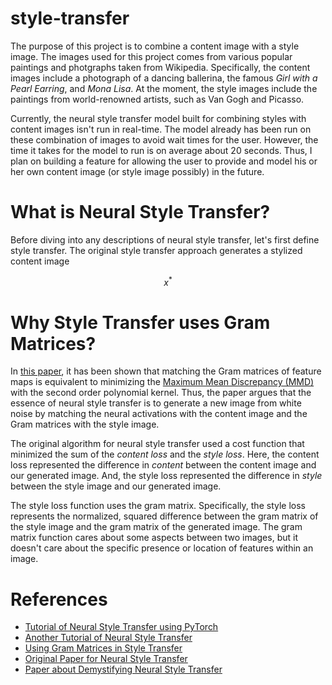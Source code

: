 # style-transfer
The purpose of this project is to combine a content image with a style image. The images used for this project comes from various popular paintings and photgraphs taken from Wikipedia. Specifically, the content images include a photograph of a dancing ballerina, the famous *Girl with a Pearl Earring*, and *Mona Lisa*. At the moment, the style images include the paintings from world-renowned artists, such as Van Gogh and Picasso.

Currently, the neural style transfer model built for combining styles with content images isn't run in real-time. The model already has been run on these combination of images to avoid wait times for the user. However, the time it takes for the model to run is on average about 20 seconds. Thus, I plan on building a feature for allowing the user to provide and model his or her own content image (or style image possibly) in the future.

# What is Neural Style Transfer?
Before diving into any descriptions of neural style transfer, let's first define style transfer. The original style transfer approach generates a stylized content image

```math
x^{*}
```


# Why Style Transfer uses Gram Matrices?
In [this paper](https://arxiv.org/abs/1701.01036), it has been shown that matching the Gram matrices of feature maps
is equivalent to minimizing the [Maximum Mean Discrepancy (MMD)](https://papers.nips.cc/paper/2016/file/5055cbf43fac3f7e2336b27310f0b9ef-Paper.pdf) with the second order polynomial
kernel. Thus, the paper argues that the essence of neural style transfer is to generate a new image from white noise by matching the neural activations with the content image and the Gram matrices with the style image.

The original algorithm for neural style transfer used a cost function that minimized the sum of the *content loss* and the *style loss*. Here, the content loss represented the difference in *content* between the content image and our generated image. And, the style loss represented the difference in *style* between the style image and our generated image.

The style loss function uses the gram matrix. Specifically, the style loss represents the normalized, squared difference between the gram matrix of the style image and the gram matrix of the generated image. The gram matrix function cares about some aspects between two images, but it doesn't care about the specific presence or location of features within an image.

# References
- [Tutorial of Neural Style Transfer using PyTorch](https://pytorch.org/tutorials/advanced/neural_style_tutorial.html)
- [Another Tutorial of Neural Style Transfer](https://nextjournal.com/gkoehler/pytorch-neural-style-transfer)
- [Using Gram Matrices in Style Transfer](https://www.quora.com/In-a-neural-style-transfer-why-does-using-Gram-matrices-keep-the-style)
- [Original Paper for Neural Style Transfer](https://arxiv.org/abs/1508.06576)
- [Paper about Demystifying Neural Style Transfer](https://arxiv.org/abs/1701.01036)

